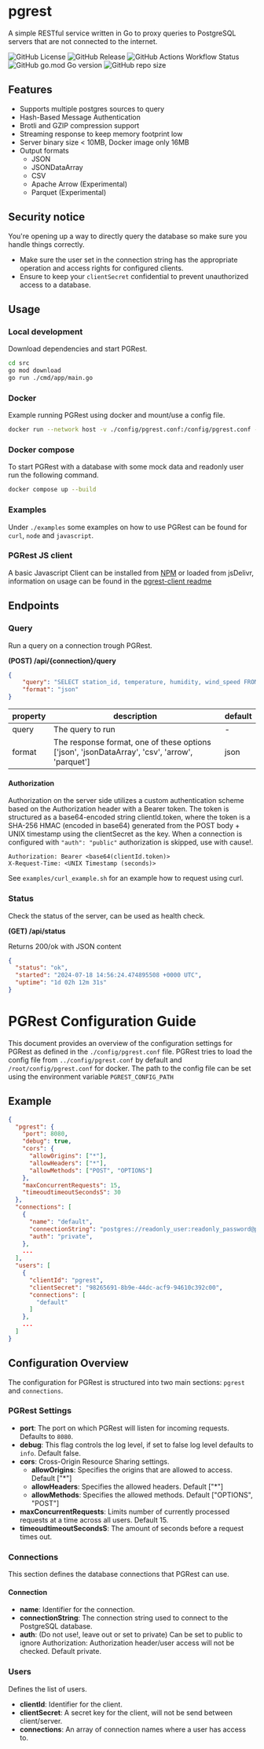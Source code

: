 # pgrest

A simple RESTful service written in Go to proxy queries to PostgreSQL servers that are not connected to the internet.  

![GitHub License](https://img.shields.io/github/license/sogelink-research/pgrest) 
![GitHub Release](https://img.shields.io/github/v/release/sogelink-research/pgrest)
![GitHub Actions Workflow Status](https://img.shields.io/github/actions/workflow/status/sogelink-research/pgrest/docker-publish.yml) 
![GitHub go.mod Go version](https://img.shields.io/github/go-mod/go-version/sogelink-research/pgrest?filename=.%2Fsrc%2Fgo.mod)
![GitHub repo size](https://img.shields.io/github/repo-size/sogelink-research/pgrest)

## Features

- Supports multiple postgres sources to query
- Hash-Based Message Authentication
- Brotli and GZIP compression support
- Streaming response to keep memory footprint low
- Server binary size < 10MB, Docker image only 16MB
- Output formats
  - JSON
  - JSONDataArray
  - CSV
  - Apache Arrow (Experimental)
  - Parquet (Experimental)

## Security notice

You're opening up a way to directly query the database so make sure you handle things correctly.

- Make sure the user set in the connection string has the appropriate operation and access rights for configured clients.
- Ensure to keep your `clientSecret` confidential to prevent unauthorized access to a database.

## Usage

### Local development

Download dependencies and start PGRest.

```sh
cd src
go mod download
go run ./cmd/app/main.go
```

### Docker

Example running PGRest using docker and mount/use a config file.

```sh
docker run --network host -v ./config/pgrest.conf:/config/pgrest.conf -e PGREST_CONFIG_PATH="/config/pgrest.conf" ghcr.io/sogelink-research/pgrest:latest
```

### Docker compose

To start PGRest with a database with some mock data and readonly user run the following command.

```sh
docker compose up --build
```

### Examples

Under `./examples` some examples on how to use PGRest can be found for `curl`, `node` and `javascript`.

### PGRest JS client

A basic Javascript Client can be installed from [NPM](https://www.npmjs.com/package/@sogelink-research/pgrest-client) or loaded from jsDelivr, information on usage can be found in the [pgrest-client readme](https://github.com/sogelink-research/pgrest/tree/main/clients/js)

## Endpoints

### Query

Run a query on a connection trough PGRest.

**(POST) /api/{connection}/query**

```json
{
    "query": "SELECT station_id, temperature, humidity, wind_speed FROM weather_station_measurement WHERE station_id = 1",
    "format": "json"
}
```

|property|description|default|
|-|-|-|
|query|The query to run|-|
|format|The response format, one of these options ['json', 'jsonDataArray', 'csv', 'arrow', 'parquet']|json|

#### Authorization

Authorization on the server side utilizes a custom authentication scheme based on the Authorization header with a Bearer token. The token is structured as a base64-encoded string clientId.token, where the token is a SHA-256 HMAC (encoded in base64) generated from the POST body + UNIX timestamp using the clientSecret as the key. When a connection is configured with `"auth": "public"` authorization is skipped, use with cause!.

```
Authorization: Bearer <base64(clientId.token)>
X-Request-Time: <UNIX Timestamp (seconds)>
```

See `examples/curl_example.sh` for an example how to request using curl.

### Status

Check the status of the server, can be used as health check.

**(GET) /api/status**

Returns 200/ok with JSON content

```json
{
  "status": "ok",
  "started": "2024-07-18 14:56:24.474895508 +0000 UTC",
  "uptime": "1d 02h 12m 31s"
}
```

# PGRest Configuration Guide

This document provides an overview of the configuration settings for PGRest as defined in the `./config/pgrest.conf` file. PGRest tries to load the config file from `../config/pgrest.conf` by default and `/root/config/pgrest.conf` for docker. The path to the config file can be set using the environment variable `PGREST_CONFIG_PATH`

## Example

```json
{
  "pgrest": {
    "port": 8080,
    "debug": true,
    "cors": {
      "allowOrigins": ["*"],
      "allowHeaders": ["*"],
      "allowMethods": ["POST", "OPTIONS"]
    },
    "maxConcurrentRequests": 15,
    "timeoudtimeoutSecondsS": 30
  },
  "connections": [
    {
      "name": "default",
      "connectionString": "postgres://readonly_user:readonly_password@pgrest-test-db:5432/postgres",
      "auth": "private",
    },
    ...
  ],
  "users": [
    {
      "clientId": "pgrest",
      "clientSecret": "98265691-8b9e-44dc-acf9-94610c392c00",
      "connections": [
        "default"
      ]
    },
    ...
  ]
}
```

## Configuration Overview

The configuration for PGRest is structured into two main sections: `pgrest` and `connections`.

### PGRest Settings

- **port**: The port on which PGRest will listen for incoming requests. Defaults to `8080`.
- **debug**: This flag controls the log level, if set to false log level defaults to `info`. Default false.
- **cors**: Cross-Origin Resource Sharing settings.
  - **allowOrigins**: Specifies the origins that are allowed to access. Default ["*"]
  - **allowHeaders**: Specifies the allowed headers. Default ["*"]
  - **allowMethods**: Specifies the allowed methods. Default ["OPTIONS", "POST"]
- **maxConcurrentRequests**: Limits number of currently processed requests at a time across all users. Default 15.
- **timeoudtimeoutSecondsS**: The amount of seconds before a request times out.

### Connections

This section defines the database connections that PGRest can use.

#### Connection

- **name**: Identifier for the connection.
- **connectionString**: The connection string used to connect to the PostgreSQL database.
- **auth**: (Do not use!, leave out or set to private) Can be set to public to ignore Authorization: Authorization header/user access will not be checked. Default private.

### Users

Defines the list of users.

- **clientId**: Identifier for the client.
- **clientSecret**: A secret key for the client, will not be send between client/server.
- **connections**: An array of connection names where a user has access to.
